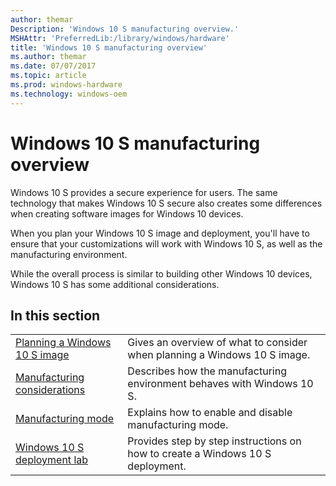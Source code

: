 ```yaml
---
author: themar
Description: 'Windows 10 S manufacturing overview.'
MSHAttr: 'PreferredLib:/library/windows/hardware'
title: 'Windows 10 S manufacturing overview'
ms.author: themar
ms.date: 07/07/2017
ms.topic: article
ms.prod: windows-hardware
ms.technology: windows-oem
---
```


# Windows 10 S manufacturing overview

Windows 10 S provides a secure experience for users. The same technology that makes Windows 10 S secure also creates some differences when creating software images for Windows 10 devices.

When you plan your Windows 10 S image and deployment, you'll have to ensure that your customizations will work with Windows 10 S, as well as the manufacturing environment.

While the overall process is similar to building other Windows 10 devices, Windows 10 S has some additional considerations.

## In this section

| | |
| ----- | ----- |
| [Planning a Windows 10 S image](windows-10-s-planning.md) | Gives an overview of what to consider when planning a Windows 10 S image. |
| [Manufacturing considerations](windows-10-s-manufacturing-considerations.md) | Describes how the manufacturing environment behaves with Windows 10 S. |
| [Manufacturing mode](windows-10-s-manufacturing-mode.md) | Explains how to enable and disable manufacturing mode. |
| [Windows 10 S deployment lab](windows-10-s-deployment-sxs.md) | Provides step by step instructions on how to create a Windows 10 S deployment. |